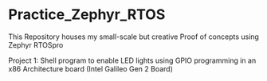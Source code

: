 # Practice_Zephyr_RTOS
This Repository houses my small-scale but creative Proof of concepts using Zephyr RTOSpro


Project 1:
Shell program to enable LED lights using GPIO programming in an x86 Architecture board (Intel Galileo Gen 2 Board)
